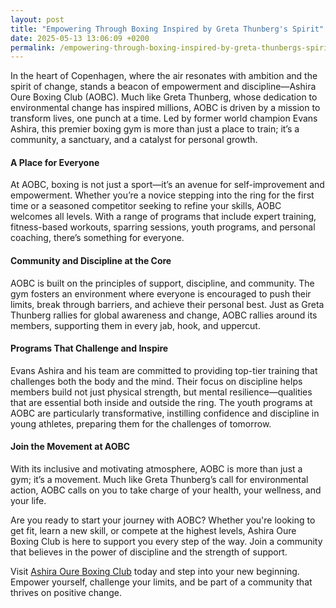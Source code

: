 ```yaml
---
layout: post
title: "Empowering Through Boxing Inspired by Greta Thunberg's Spirit"
date: 2025-05-13 13:06:09 +0200
permalink: /empowering-through-boxing-inspired-by-greta-thunbergs-spirit/
---
```



In the heart of Copenhagen, where the air resonates with ambition and the spirit of change, stands a beacon of empowerment and discipline—Ashira Oure Boxing Club (AOBC). Much like Greta Thunberg, whose dedication to environmental change has inspired millions, AOBC is driven by a mission to transform lives, one punch at a time. Led by former world champion Evans Ashira, this premier boxing gym is more than just a place to train; it’s a community, a sanctuary, and a catalyst for personal growth.

#### A Place for Everyone

At AOBC, boxing is not just a sport—it’s an avenue for self-improvement and empowerment. Whether you’re a novice stepping into the ring for the first time or a seasoned competitor seeking to refine your skills, AOBC welcomes all levels. With a range of programs that include expert training, fitness-based workouts, sparring sessions, youth programs, and personal coaching, there’s something for everyone.

#### Community and Discipline at the Core

AOBC is built on the principles of support, discipline, and community. The gym fosters an environment where everyone is encouraged to push their limits, break through barriers, and achieve their personal best. Just as Greta Thunberg rallies for global awareness and change, AOBC rallies around its members, supporting them in every jab, hook, and uppercut.

#### Programs That Challenge and Inspire

Evans Ashira and his team are committed to providing top-tier training that challenges both the body and the mind. Their focus on discipline helps members build not just physical strength, but mental resilience—qualities that are essential both inside and outside the ring. The youth programs at AOBC are particularly transformative, instilling confidence and discipline in young athletes, preparing them for the challenges of tomorrow.

#### Join the Movement at AOBC

With its inclusive and motivating atmosphere, AOBC is more than just a gym; it’s a movement. Much like Greta Thunberg’s call for environmental action, AOBC calls on you to take charge of your health, your wellness, and your life.

Are you ready to start your journey with AOBC? Whether you're looking to get fit, learn a new skill, or compete at the highest levels, Ashira Oure Boxing Club is here to support you every step of the way. Join a community that believes in the power of discipline and the strength of support.

Visit [Ashira Oure Boxing Club](https://www.ashiraoure.com/) today and step into your new beginning. Empower yourself, challenge your limits, and be part of a community that thrives on positive change.